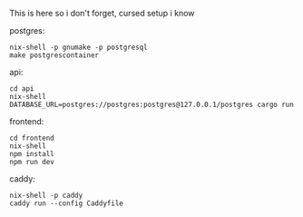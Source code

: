 This is here so i don't forget, cursed setup i know

postgres:
```
nix-shell -p gnumake -p postgresql
make postgrescontainer
```

api:
```
cd api
nix-shell
DATABASE_URL=postgres://postgres:postgres@127.0.0.1/postgres cargo run
```

frontend:
```
cd frontend
nix-shell
npm install
npm run dev
```

caddy:
```
nix-shell -p caddy
caddy run --config Caddyfile
```
